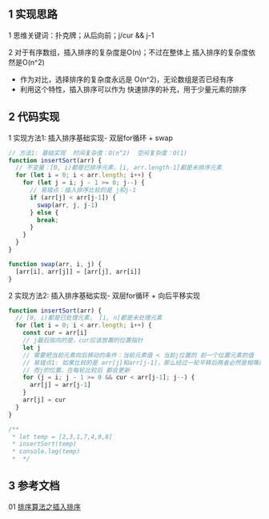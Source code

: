 
## 1 实现思路

1 思维关键词：扑克牌；从后向前；j/cur && j-1

2 对于有序数组，插入排序的复杂度是O(n)；不过在整体上 插入排序的复杂度依然是O(n^2)
  - 作为对比，选择排序的复杂度永远是 O(n^2)，无论数组是否已经有序
  - 利用这个特性，插入排序可以作为 快速排序的补充，用于少量元素的排序


## 2 代码实现

1 实现方法1: 插入排序基础实现- 双层for循环 + swap

```js
// 方法1: 基础实现  时间复杂度：O(n^2)  空间复杂度：O(1)
function insertSort(arr) {
  // 不变量：[0, i)都是已排序元素，[i, arr.length-1]都是未排序元素
  for (let i = 0; i < arr.length; i++) {
    for (let j = i; j - 1 >= 0; j--) {
      // 易错点：插入排序比较的是 j和j-1 
      if (arr[j] < arr[j-1]) {
        swap(arr, j, j-1)
      } else {
        break;
      }
    }
  }
}

function swap(arr, i, j) {
  [arr[i], arr[j]] = [arr[j], arr[i]]
}
```


2 实现方法2: 插入排序基础实现- 双层for循环 + 向后平移实现

```js
function insertSort(arr) {
  // [0, i)都是已处理元素， [i, n]都是未处理元素
  for (let i = 0; i < arr.length; i++) {
    const cur = arr[i]
    // j最后指向的是，cur应该放置的位置指针 
    let j
    // 需要把当前元素向后移动的条件：当前元素值 < 当前j位置的 前一个位置元素的值
    // 易错点1: 如果比较的是 arr[j]和arr[j-1]，那么经过一轮平移后两者必然是相等的；
    // 而j的位置，在每轮比较后 都会更新
    for (j = i; j - 1 >= 0 && cur < arr[j-1]; j--) {
      arr[j] = arr[j-1]
    }
    arr[j] = cur
  }
}

/**
 * let temp = [2,3,1,7,4,9,8]
 * insertSort(temp)
 * console.log(temp)
 *  */
```

## 3 参考文档

01 [排序算法之插入排序](https://zhuanlan.zhihu.com/p/122293204)







